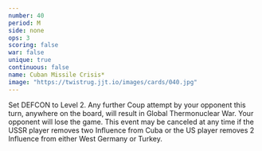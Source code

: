 ```yaml
---
number: 40
period: M
side: none
ops: 3
scoring: false
war: false
unique: true
continuous: false
name: Cuban Missile Crisis*
image: "https://twistrug.jjt.io/images/cards/040.jpg"
---
```

Set DEFCON to Level 2. Any further Coup attempt by your opponent this turn, anywhere on the board, will result in Global Thermonuclear War. Your opponent will lose the game. This event may be canceled at any time if the USSR player removes two Influence from Cuba or the US player removes 2 Influence from either West Germany or Turkey.

